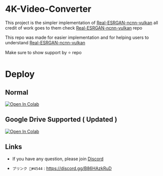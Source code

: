 # 4K-Video-Converter

This project is the simpler implementation of [Real-ESRGAN-ncnn-vulkan](https://github.com/xinntao/Real-ESRGAN-ncnn-vulkan#computer-usages) all credit of work goes to them check [Real-ESRGAN-ncnn-vulkan](https://github.com/xinntao/Real-ESRGAN-ncnn-vulkan#computer-usages) repo 

This repo was made for easier implementation and for helping users to understand [Real-ESRGAN-ncnn-vulkan](https://github.com/xinntao/Real-ESRGAN-ncnn-vulkan#computer-usages) 

Make sure to show support by ⭐ repo

# Deploy

## Normal

[![Open In Colab](https://colab.research.google.com/assets/colab-badge.svg)](https://colab.research.google.com/github/BLINK-SG/4K-Video-Converter/blob/main/4K%20Video%20Collab%20Render.ipynb)

## Google Drive Supported ( Updated )

[![Open In Colab](https://colab.research.google.com/assets/colab-badge.svg)](https://colab.research.google.com/github/BLINK-SG/4K-Video-Converter/blob/main/4K%20Vide%20Render%20Drive_HD.ipynb)




## Links

* If you have any question, please join [Discord](https://discord.gg/B86HAzkRuD)


 * `ブリンク 💫#4544` : <https://discord.gg/B86HAzkRuD>





